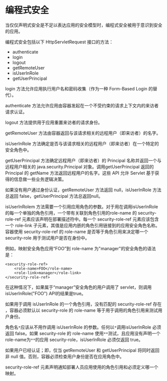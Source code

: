 # 编程式安全

当仅仅声明式安全是不足以表达应用的安全模型时，编程式安全被用于意识到安全的应用。

编程式安全包括以下 HttpServletRequest 接口的方法：

* authenticate
* login
* logout
* getRemoteUser
* isUserInRole
* getUserPrincipal

login 方法允许应用执行用户名和密码收集（作为一种 Form-Based Login 的替代）。

authenticate 方法允许应用由容器发起在一个不受约束的请求上下文内的来访者请求认证。

logout 方法提供用于应用重置来访者的请求身份。

getRemoteUser 方法由容器返回与该请求相关的远程用户（即来访者）的名字。

isUserInRole 方法确定是否与该请求相关的远程用户（即来访者）在一个特定的安全角色中。

getUserPrincipal 方法确定远程用户（即来访者）的 Principal 名称并返回一个与远程用户相关的 java.security.Principal 对象。调用getUserPrincipal 返回的 Principal 的 getName 方法返回远程用户的名字。这些 API 允许 Servlet 基于获得的信息做一些业务逻辑决策。

如果没有用户通过身份认证，getRemoteUser 方法返回 null，isUserInRole 方法总返回 false，getUserPrincipal 方法总返回null。

isUserInRolem 方法需要一个引用应用角色的参数。对于用在调用isUserInRole 的每一个单独的角色引用，一个带有关联到角色引用的role-name 的 security-role-ref 元素应该声明在部署描述符中。每一个 security-role-ref 元素应该包含一个 role-link 子元素，其值是应用内嵌的角色引用链接到的应用安全角色名称。容器使用 security-role-ref 的 role-name 是否等于角色引用来决定哪一个 security-role 用于测试用户是否在身份中。

例如，映射安全角色应用“FOO”到 role-name 为"manager"的安全角色的语法是：

    <security-role-ref>
        <role-name>FOO</role-name>
        <role-link>manager</role-link>
    </security-role-ref>

在这种情况下，如果属于“manager”安全角色的用户调用了 servlet，则调用 isUserInRole("FOO") API的结果是true。

如果用于调用 isUserInRole 的一个角色引用，没有匹配的 security-role-ref 存在 ，容器必须默认以 security-role 的 role-name 等于用于调用的角色引用来测试用户身份。

角色名`*`应该从不用作调用 isUserInRole 的参数。任何以`*`调用isUserInRole 必须返回 false。如果 security-role 的 role-name 使用`**`测试，且应用没有声明一个role-name为`**`的应用 security-role，isUserInRole 必须仅返回 true。

如果用户已经认证；即，仅当 getRemoteUser 和 getUserPrincipal 将同时返回非 null 值。否则，容器必须检查用户身份是否在应用角色中。

security-role-ref 元素声明通知部署人员应用使用的角色引用和必须定义哪一个映射。
